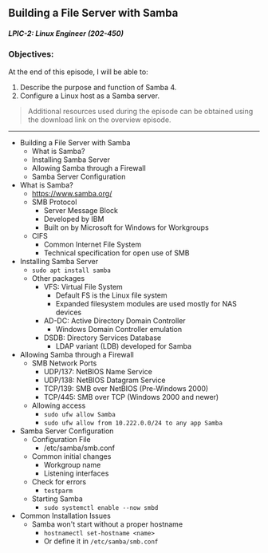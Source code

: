 ## Building a File Server with Samba  
##### LPIC-2: Linux Engineer (202-450)  

### Objectives:  

At the end of this episode, I will be able to:  

1. Describe the purpose and function of Samba 4. 
2. Configure a Linux host as a Samba server. 

>Additional resources used during the episode can be obtained using the download link on the overview episode.  

-----------------------------------------------------------

* Building a File Server with Samba
	+ What is Samba?
	+ Installing Samba Server
	+ Allowing Samba through a Firewall
	+ Samba Server Configuration
* What is Samba?
	+ https://www.samba.org/
	+ SMB Protocol
		- Server Message Block
		- Developed by IBM
		- Built on by Microsoft for Windows for Workgroups
	+ CIFS
		- Common Internet File System
		- Technical specification for open use of SMB
* Installing Samba Server
	+ `sudo apt install samba`
	+ Other packages
		- VFS: Virtual File System
			+ Default FS is the Linux file system
			+ Expanded filesystem modules are used mostly for NAS devices
		- AD-DC: Active Directory Domain Controller
			+ Windows Domain Controller emulation
		- DSDB: Directory Services Database
			+ LDAP variant (LDB) developed for Samba
* Allowing Samba through a Firewall
	+ SMB Network Ports
		- UDP/137: NetBIOS Name Service
		- UDP/138: NetBIOS Datagram Service
		- TCP/139: SMB over NetBIOS (Pre-Windows 2000)
		- TCP/445: SMB over TCP (Windows 2000 and newer)
	+ Allowing access
		- `sudo ufw allow Samba`
		- `sudo ufw allow from 10.222.0.0/24 to any app Samba`
* Samba Server Configuration
	+ Configuration File
		- /etc/samba/smb.conf
	+ Common initial changes
		- Workgroup name
		- Listening interfaces
	+ Check for errors
		- `testparm`
	+ Starting Samba
		- `sudo systemctl enable --now smbd`
* Common Installation Issues
	+ Samba won't start without a proper hostname
		- `hostnamectl set-hostname <name>`
		- Or define it in `/etc/samba/smb.conf`
